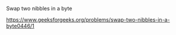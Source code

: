 Swap two nibbles in a byte

https://www.geeksforgeeks.org/problems/swap-two-nibbles-in-a-byte0446/1
